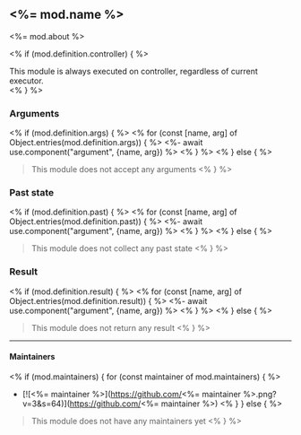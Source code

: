 ## <%= mod.name %>

<%= mod.about %>

<% if (mod.definition.controller) { %>
<div class="flash mt-3 flash-warn">
This module is always executed on controller, regardless of current executor.
</div>
<% } %>

### Arguments

<% if (mod.definition.args) { %>
<% for (const [name, arg] of Object.entries(mod.definition.args)) { %>
<%- await use.component("argument", {name, arg}) %>
<% } %>
<% } else { %>
> This module does not accept any arguments
<% } %>

### Past state

<% if (mod.definition.past) { %>
<% for (const [name, arg] of Object.entries(mod.definition.past)) { %>
<%- await use.component("argument", {name, arg}) %>
<% } %>
<% } else { %>
> This module does not collect any past state
<% } %>

### Result

<% if (mod.definition.result) { %>
<% for (const [name, arg] of Object.entries(mod.definition.result)) { %>
<%- await use.component("argument", {name, arg}) %>
<% } %>
<% } else { %>
> This module does not return any result
<% } %>

___

#### Maintainers

<% if (mod.maintainers) { for (const maintainer of mod.maintainers) { %>
* [![<%= maintainer %>](https://github.com/<%= maintainer %>.png?v=3&s=64)](https://github.com/<%= maintainer %>)
<% } } else { %>
> This module does not have any maintainers yet
<% } %>
